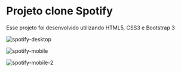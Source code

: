 # Projeto clone Spotify

Esse projeto foi desenvolvido utilizando HTML5, CSS3 e Bootstrap 3

![spotify-desktop](https://github.com/henriquejunqueira/spotify-clone/assets/41648535/5e439d90-bff3-45ff-9b43-2d9fcd050438)

![spotify-mobile](https://github.com/henriquejunqueira/spotify-clone/assets/41648535/a9bc7249-4c9c-4915-9cdb-22dd96099398)

![spotify-mobile-2](https://github.com/henriquejunqueira/spotify-clone/assets/41648535/d795c2f3-d204-4d06-886a-d23e22c09ad9)
